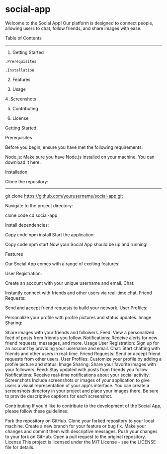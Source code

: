 # social-app
Welcome to the Social App! Our platform is designed to connect people, allowing users to chat, follow friends, and share images with ease.

Table of Contents
***
  1. Getting Started

    .Prerequisites

    .Installation

  2. Features
     
  3. Usage
     
  4 .Screenshots
  
  5. Contributing
     
  6. License

     
Getting Started

Prerequisites

Before you begin, ensure you have met the following requirements:

Node.js: Make sure you have Node.js installed on your machine. You can download it here.

Installation

Clone the repository:

---

git clone https://github.com/yourusername/social-app.git

Navigate to the project directory:


clone code
cd social-app

Install dependencies:


Copy code
npm install
Start the application:


Copy code
npm start
Now your Social App should be up and running!

Features

Our Social App comes with a range of exciting features:

User Registration:

Create an account with your unique username and email.
Chat:

Instantly connect with friends and other users via real-time chat.
Friend Requests:

Send and accept friend requests to build your network.
User Profiles: 

Personalize your profile with profile pictures and status updates.
Image Sharing: 

Share images with your friends and followers.
Feed: View a personalized feed of posts from friends you follow.
Notifications: Receive alerts for new friend requests, messages, and more.
Usage
User Registration: Sign up for an account by providing your username and email.
Chat: Start chatting with friends and other users in real-time.
Friend Requests: Send or accept friend requests from other users.
User Profiles: Customize your profile by adding a profile picture and status.
Image Sharing: Share your favorite images with your followers.
Feed: Stay updated with posts from friends you follow.
Notifications: Receive real-time notifications about your social activity.
Screenshots
Include screenshots or images of your application to give users a visual representation of your app's interface. You can create a screenshots directory in your project and place your images there. Be sure to provide descriptive captions for each screenshot.

Contributing
If you'd like to contribute to the development of the Social App, please follow these guidelines:

Fork the repository on GitHub.
Clone your forked repository to your local machine.
Create a new branch for your feature or bug fix.
Make your changes and commit them with descriptive messages.
Push your changes to your fork on GitHub.
Open a pull request to the original repository.
License
This project is licensed under the MIT License - see the LICENSE file for details.
